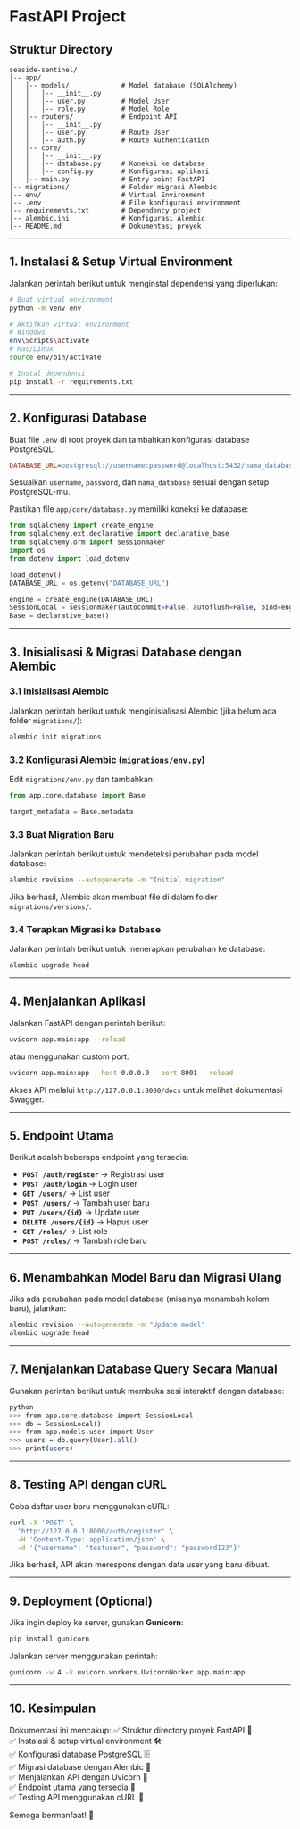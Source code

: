 # FastAPI Project

## Struktur Directory
```
seaside-sentinel/
│-- app/
│   │-- models/             # Model database (SQLAlchemy)
│   │   │-- __init__.py
│   │   │-- user.py         # Model User
│   │   │-- role.py         # Model Role
│   │-- routers/            # Endpoint API
│   │   │-- __init__.py
│   │   │-- user.py         # Route User
│   │   │-- auth.py         # Route Authentication
│   │-- core/
│   │   │-- __init__.py
│   │   │-- database.py     # Koneksi ke database
│   │   │-- config.py       # Konfigurasi aplikasi
│   │-- main.py             # Entry point FastAPI
│-- migrations/             # Folder migrasi Alembic
│-- env/                    # Virtual Environment
│-- .env                    # File konfigurasi environment
│-- requirements.txt        # Dependency project
│-- alembic.ini             # Konfigurasi Alembic
│-- README.md               # Dokumentasi proyek
```

---

## **1. Instalasi & Setup Virtual Environment**
Jalankan perintah berikut untuk menginstal dependensi yang diperlukan:
```sh
# Buat virtual environment
python -m venv env

# Aktifkan virtual environment
# Windows
env\Scripts\activate
# Mac/Linux
source env/bin/activate

# Instal dependensi
pip install -r requirements.txt
```

---

## **2. Konfigurasi Database**
Buat file `.env` di root proyek dan tambahkan konfigurasi database PostgreSQL:
```ini
DATABASE_URL=postgresql://username:password@localhost:5432/nama_database
```
Sesuaikan `username`, `password`, dan `nama_database` sesuai dengan setup PostgreSQL-mu.

Pastikan file `app/core/database.py` memiliki koneksi ke database:
```python
from sqlalchemy import create_engine
from sqlalchemy.ext.declarative import declarative_base
from sqlalchemy.orm import sessionmaker
import os
from dotenv import load_dotenv

load_dotenv()
DATABASE_URL = os.getenv("DATABASE_URL")

engine = create_engine(DATABASE_URL)
SessionLocal = sessionmaker(autocommit=False, autoflush=False, bind=engine)
Base = declarative_base()
```

---

## **3. Inisialisasi & Migrasi Database dengan Alembic**

### **3.1 Inisialisasi Alembic**
Jalankan perintah berikut untuk menginisialisasi Alembic (jika belum ada folder `migrations/`):
```sh
alembic init migrations
```

### **3.2 Konfigurasi Alembic (`migrations/env.py`)**
Edit `migrations/env.py` dan tambahkan:
```python
from app.core.database import Base

target_metadata = Base.metadata
```

### **3.3 Buat Migration Baru**
Jalankan perintah berikut untuk mendeteksi perubahan pada model database:
```sh
alembic revision --autogenerate -m "Initial migration"
```
Jika berhasil, Alembic akan membuat file di dalam folder `migrations/versions/`.

### **3.4 Terapkan Migrasi ke Database**
Jalankan perintah berikut untuk menerapkan perubahan ke database:
```sh
alembic upgrade head
```

---

## **4. Menjalankan Aplikasi**
Jalankan FastAPI dengan perintah berikut:
```sh
uvicorn app.main:app --reload
```
atau menggunakan custom port:
```sh
uvicorn app.main:app --host 0.0.0.0 --port 8001 --reload
```
Akses API melalui `http://127.0.0.1:8000/docs` untuk melihat dokumentasi Swagger.

---

## **5. Endpoint Utama**
Berikut adalah beberapa endpoint yang tersedia:
- **`POST /auth/register`** → Registrasi user
- **`POST /auth/login`** → Login user
- **`GET /users/`** → List user
- **`POST /users/`** → Tambah user baru
- **`PUT /users/{id}`** → Update user
- **`DELETE /users/{id}`** → Hapus user
- **`GET /roles/`** → List role
- **`POST /roles/`** → Tambah role baru

---

## **6. Menambahkan Model Baru dan Migrasi Ulang**
Jika ada perubahan pada model database (misalnya menambah kolom baru), jalankan:
```sh
alembic revision --autogenerate -m "Update model"
alembic upgrade head
```

---

## **7. Menjalankan Database Query Secara Manual**
Gunakan perintah berikut untuk membuka sesi interaktif dengan database:
```sh
python
>>> from app.core.database import SessionLocal
>>> db = SessionLocal()
>>> from app.models.user import User
>>> users = db.query(User).all()
>>> print(users)
```

---

## **8. Testing API dengan cURL**
Coba daftar user baru menggunakan cURL:
```sh
curl -X 'POST' \
  'http://127.0.0.1:8000/auth/register' \
  -H 'Content-Type: application/json' \
  -d '{"username": "testuser", "password": "password123"}'
```

Jika berhasil, API akan merespons dengan data user yang baru dibuat.

---

## **9. Deployment (Optional)**
Jika ingin deploy ke server, gunakan **Gunicorn**:
```sh
pip install gunicorn
```
Jalankan server menggunakan perintah:
```sh
gunicorn -w 4 -k uvicorn.workers.UvicornWorker app.main:app
```

---

## **10. Kesimpulan**
Dokumentasi ini mencakup:
✅ Struktur directory proyek FastAPI 📂  
✅ Instalasi & setup virtual environment 🛠️  
✅ Konfigurasi database PostgreSQL 🗄️  
✅ Migrasi database dengan Alembic 🔄  
✅ Menjalankan API dengan Uvicorn 🚀  
✅ Endpoint utama yang tersedia 📡  
✅ Testing API menggunakan cURL 🧪  

Semoga bermanfaat! 🚀

